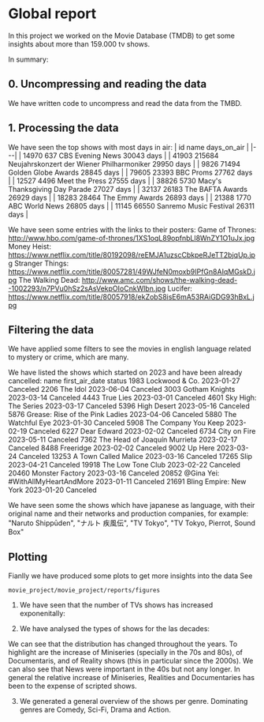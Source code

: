 # Global report

In this project we worked on the Movie Database (TMDB) to get some insights about more than 159.000 tv shows.

In summary:
## 0. Uncompressing and reading the data
We have written code to uncompress and read the data from the TMBD.
## 1. Processing the data
We have seen the top shows with most days in air:
| id                                       name days_on_air |
|---|
| 14970     637                           CBS Evening News  30043 days |
| 41903  215684  Neujahrskonzert der Wiener Philharmoniker  29950 days |
| 9826    71494                        Golden Globe Awards  28845 days |
| 79605   23393                                  BBC Proms  27762 days |
| 12527    4496                             Meet the Press  27555 days |
| 38826    5730             Macy's Thanksgiving Day Parade  27027 days |
| 32137   26183                           The BAFTA Awards  26929 days |
| 18283   28464                            The Emmy Awards  26893 days |
| 21388    1770                             ABC World News  26805 days |
| 11145   66550                     Sanremo Music Festival  26311 days |

We have seen some entries with the links to their posters:
Game of Thrones: http://www.hbo.com/game-of-thrones/1XS1oqL89opfnbLl8WnZY1O1uJx.jpg
Money Heist: https://www.netflix.com/title/80192098/reEMJA1uzscCbkpeRJeTT2bjqUp.jpg
Stranger Things: https://www.netflix.com/title/80057281/49WJfeN0moxb9IPfGn8AIqMGskD.jpg
The Walking Dead: http://www.amc.com/shows/the-walking-dead--1002293/n7PVu0hSz2sAsVekpOIoCnkWlbn.jpg
Lucifer: https://www.netflix.com/title/80057918/ekZobS8isE6mA53RAiGDG93hBxL.jpg

## Filtering the data
We have applied some filters to see the movies in english language related to mystery or crime, which are many.

We have listed the shows which started on 2023 and have been already cancelled:
                                    name first_air_date    status
1983                      Lockwood & Co.     2023-01-27  Canceled
2206                            The Idol     2023-06-04  Canceled
3003                      Gotham Knights     2023-03-14  Canceled
4443                           True Lies     2023-03-01  Canceled
4601                Sky High: The Series     2023-03-17  Canceled
5396                         High Desert     2023-05-16  Canceled
5876     Grease: Rise of the Pink Ladies     2023-04-06  Canceled
5880                    The Watchful Eye     2023-01-30  Canceled
5908                The Company You Keep     2023-02-19  Canceled
6227                         Dear Edward     2023-02-02  Canceled
6734                        City on Fire     2023-05-11  Canceled
7362        The Head of Joaquín Murrieta     2023-02-17  Canceled
8488                           Freeridge     2023-02-02  Canceled
9002                             Up Here     2023-03-24  Canceled
13253               A Town Called Malice     2023-03-16  Canceled
17265                               Slip     2023-04-21  Canceled
19918                  The Low Tone Club     2023-02-22  Canceled
20460                    Monster Factory     2023-03-16  Canceled
20852  @Gina Yei: #WithAllMyHeartAndMore     2023-01-11  Canceled
21691             Bling Empire: New York     2023-01-20  Canceled

We have seen some the shows which have japanese as language, with their original name and their networks and production companies, for example:
"Naruto Shippūden", "ナルト 疾風伝", "TV Tokyo", "TV Tokyo, Pierrot, Sound Box"

## Plotting
Fianlly we have produced some plots to get more insights into the data See 
```
movie_project/movie_project/reports/figures
```

1. We have seen that the number of TVs shows has increased exponenitally:

2. We have analysed the types of shows for the las decades:

We can see that the distribution has changed throughout the years. To highlight are the increase of Miniseries (specially in the 70s and 80s), of Documentaris, and of Reality shows (this in particular since the 2000s).
We can also see that News were important in the 40s but not any longer. In general the relative increase of Miniseries, Realities and Documentaries has been to the expense of scripted shows.

3. We generated a general overview of the shows per genre. Dominating genres are Comedy, Sci-Fi, Drama and Action.


